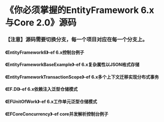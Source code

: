 # 《你必须掌握的EntityFramework 6.x与Core 2.0》源码

### 【注意】源码需要切换分支，每一个项目对应在每一个分支上。

#### 《EntityFramework6》-ef 6.x控制台例子
#### 《EntityFrameworkBaseExample》-ef 6.x复杂属性以JSON格式存储
#### 《EntityFrameworkTransactionScope》-ef 6.x多个上下文迁移实现分布式事务
#### 《EF.DI》-ef 6.x依赖注入泛型仓储模式
#### 《EFUnitOfWork》-ef 6.x工作单元泛型仓储模式
#### 《EFCoreConcurrency》-ef core并发解析控制台例子
